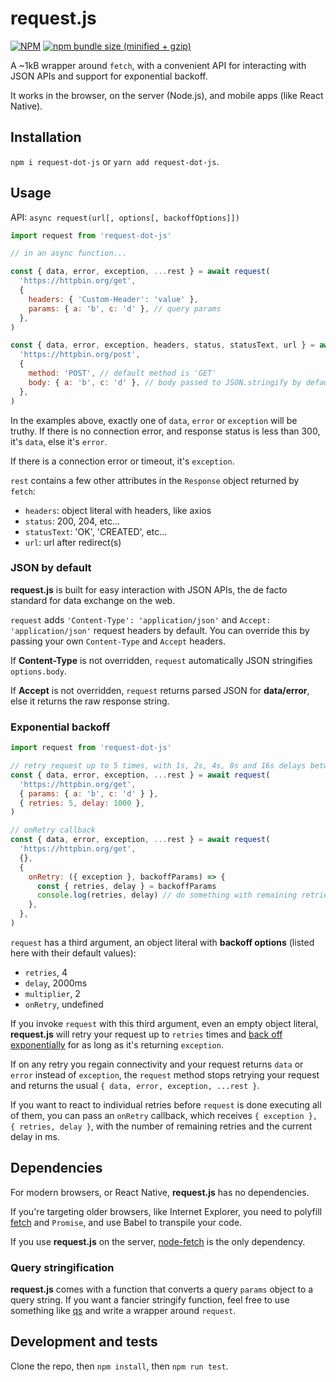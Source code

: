 # request.js


[![NPM](https://img.shields.io/npm/v/request-dot-js.svg)](https://www.npmjs.com/package/request.js)
[![npm bundle size (minified + gzip)](https://img.shields.io/bundlephobia/minzip/request-dot-js.svg)](https://www.npmjs.com/package/request.js)

A ~1kB wrapper around `fetch`, with a convenient API for interacting with JSON APIs and support for exponential backoff.

It works in the browser, on the server (Node.js), and mobile apps (like React Native).


## Installation
`npm i request-dot-js` or `yarn add request-dot-js`.


## Usage
API: `async request(url[, options[, backoffOptions]])`

~~~js
import request from 'request-dot-js'

// in an async function...

const { data, error, exception, ...rest } = await request(
  'https://httpbin.org/get',
  {
    headers: { 'Custom-Header': 'value' },
    params: { a: 'b', c: 'd' }, // query params
  },
)

const { data, error, exception, headers, status, statusText, url } = await request(
  'https://httpbin.org/post',
  {
    method: 'POST', // default method is 'GET'
    body: { a: 'b', c: 'd' }, // body passed to JSON.stringify by default
  },
)
~~~

In the examples above, exactly one of `data`, `error` or `exception` will be truthy. If there is no connection error, and response status is less than 300, it's `data`, else it's `error`.

If there is a connection error or timeout, it's `exception`.

`rest` contains a few other attributes in the `Response` object returned by `fetch`:

- `headers`: object literal with headers, like axios
- `status`: 200, 204, etc...
- `statusText`: 'OK', 'CREATED', etc...
- `url`: url after redirect(s)


### JSON by default
__request.js__ is built for easy interaction with JSON APIs, the de facto standard for data exchange on the web.

`request` adds `'Content-Type': 'application/json'` and `Accept: 'application/json'` request headers by default. You can override this by passing your own `Content-Type` and `Accept` headers.

If __Content-Type__ is not overridden, `request` automatically JSON stringifies `options.body`.

If __Accept__ is not overridden, `request` returns parsed JSON for __data/error__, else it returns the raw response string.


### Exponential backoff
~~~js
import request from 'request-dot-js'

// retry request up to 5 times, with 1s, 2s, 4s, 8s and 16s delays between retries
const { data, error, exception, ...rest } = await request(
  'https://httpbin.org/get',
  { params: { a: 'b', c: 'd' } },
  { retries: 5, delay: 1000 },
)

// onRetry callback
const { data, error, exception, ...rest } = await request(
  'https://httpbin.org/get',
  {},
  {
    onRetry: ({ exception }, backoffParams) => {
      const { retries, delay } = backoffParams
      console.log(retries, delay) // do something with remaining retries and current delay
    },
  },
)
~~~

`request` has a third argument, an object literal with __backoff options__ (listed here with their default values):

- `retries`, 4
- `delay`, 2000ms
- `multiplier`, 2
- `onRetry`, undefined

If you invoke `request` with this third argument, even an empty object literal, __request.js__ will retry your request up to `retries` times and [back off exponentially](https://en.wikipedia.org/wiki/Exponential_backoff) for as long as it's returning `exception`.

If on any retry you regain connectivity and your request returns `data` or `error` instead of `exception`, the `request` method stops retrying your request and returns the usual `{ data, error, exception, ...rest }`.

If you want to react to individual retries before `request` is done executing all of them, you can pass an `onRetry` callback, which receives `{ exception }, { retries, delay }`, with the number of remaining retries and the current delay in ms.


## Dependencies
For modern browsers, or React Native, __request.js__ has no dependencies.

If you're targeting older browsers, like Internet Explorer, you need to polyfill [fetch](https://github.com/github/fetch) and `Promise`, and use Babel to transpile your code.

If you use __request.js__ on the server, [node-fetch](https://github.com/bitinn/node-fetch) is the only dependency.


### Query stringification
__request.js__ comes with a function that converts a query `params` object to a query string. If you want a fancier stringify function, feel free to use something like [qs](https://github.com/ljharb/qs) and write a wrapper around `request`.


## Development and tests
Clone the repo, then `npm install`, then `npm run test`.

